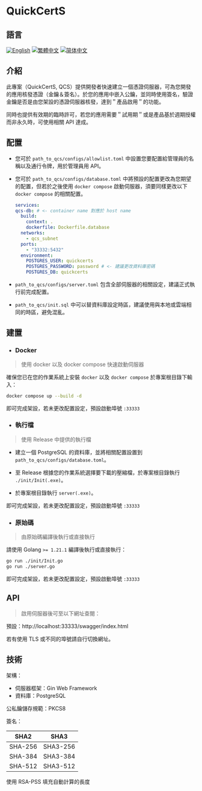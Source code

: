 # QuickCertS

## 語言

<p>
    <a href="./README.md"><img alt="English" src="https://img.shields.io/badge/English-000000?style=for-the-badge"></img></a>
    <a href="./README-zhHant.md"><img alt="繁體中文" src="https://img.shields.io/badge/繁體中文-000000?style=for-the-badge"></img></a>
    <a href="./README-zhHans.md"><img alt="简体中文" src="https://img.shields.io/badge/简体中文-000000?style=for-the-badge"></img></a>
</p>

## 介紹

此專案（QuickCertS, QCS）提供開發者快速建立一個憑證伺服器，可為您開發的應用核發憑證（金鑰＆簽名）。於您的應用中嵌入公鑰，並同時使用簽名，驗證金鑰是否是由您架設的憑證伺服器核發，達到＂產品啟用＂的功能。

同時也提供有效期的臨時許可，若您的應用需要＂試用期＂或是產品基於週期授權而非永久時，可使用相關 API 達成。

## 配置

- 您可於 `path_to_qcs/configs/allowlist.toml` 中設置您要配置給管理員的名稱以及通行令牌，用於管理員用 API。

- 您可於 `path_to_qcs/configs/database.toml` 中將預設的配置更改為您期望的配置，但若於之後使用 `docker compose` 啟動伺服器，須要同樣更改以下 `docker compose` 的相關配置。

  ```yml
  services:
  qcs-db: # <- container name 對應於 host name
    build:
      context: .
      dockerfile: Dockerfile.database
    networks:
      - qcs_subnet
    ports:
      - "33332:5432"
    environment:
      POSTGRES_USER: quickcerts
      POSTGRES_PASSWORD: password # <- 建議更改資料庫密碼
      POSTGRES_DB: quickcerts
  ```

- `path_to_qcs/configs/server.toml` 包含全部伺服器的相關設定，建議正式執行前完成配置。

- `path_to_qcs/init.sql` 中可以替資料庫設定時區，建議使用與本地或雲端相同的時區，避免混亂。

## 建置

- ### Docker

> 使用 docker 以及 docker compose 快速啟動伺服器

確保您已在您的作業系統上安裝 `docker` 以及 `docker compose` 於專案根目錄下輸入：

```sh
docker compose up --build -d
```

即可完成架設，若未更改配置設定，預設啟動埠號 `:33333`

- ### 執行檔

> 使用 Release 中提供的執行檔

- 建立一個 PostgreSQL 的資料庫，並將相關配置設置到 `path_to_qcs/configs/database.toml`。

- 至 Release 根據您的作業系統選擇要下載的壓縮檔，於專案根目錄執行 `./init/Init(.exe)`。

- 於專案根目錄執行 `server(.exe)`。

即可完成架設，若未更改配置設定，預設啟動埠號 `:33333`

- ### 原始碼

> 由原始碼編譯後執行或直接執行

請使用 Golang `>= 1.21.1` 編譯後執行或直接執行：

```sh
go run ./init/Init.go
go run ./server.go
```

即可完成架設，若未更改配置設定，預設啟動埠號 `:33333`

## API

> 啟用伺服器後可至以下網址查閱：

預設：http://localhost:33333/swagger/index.html

若有使用 TLS 或不同的埠號請自行切換網址。

## 技術

架構：

- 伺服器框架：Gin Web Framework
- 資料庫：PostgreSQL

公私鑰儲存規範：PKCS8

簽名：

| SHA2    | SHA3     |
| ------- | -------- |
| SHA-256 | SHA3-256 |
| SHA-384 | SHA3-384 |
| SHA-512 | SHA3-512 |

使用 RSA-PSS 填充自動計算的長度
